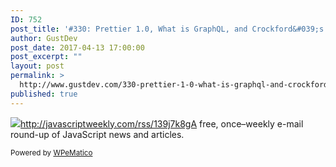 ```yaml
---
ID: 752
post_title: '#330: Prettier 1.0, What is GraphQL, and Crockford&#039;s Post JavaScript Apocalypse'
author: GustDev
post_date: 2017-04-13 17:00:00
post_excerpt: ""
layout: post
permalink: >
  http://www.gustdev.com/330-prettier-1-0-what-is-graphql-and-crockfords-post-javascript-apocalypse/
published: true
---
```

<img class="wpe_imgrss" src="http://www.gustdev.com/wp-content/uploads/2017/04/8260adb7.png">http://javascriptweekly.com/rss/139j7k8gA free, once&ndash;weekly e-mail round-up of JavaScript news and articles.<p class="wpematico_credit"><small>Powered by <a href="http://www.wpematico.com" target="_blank">WPeMatico</a></small></p>